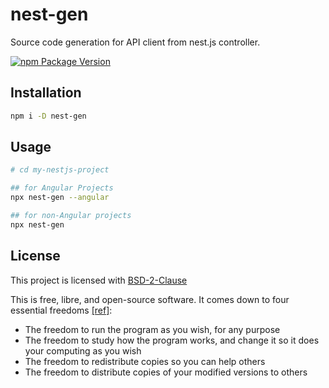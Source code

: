 # nest-gen

Source code generation for API client from nest.js controller.

[![npm Package Version](https://img.shields.io/npm/v/nest-gen.svg)](https://www.npmjs.com/package/nest-gen)

## Installation

```bash
npm i -D nest-gen
```

## Usage

```bash
# cd my-nestjs-project

## for Angular Projects
npx nest-gen --angular

## for non-Angular projects
npx nest-gen
```

## License

This project is licensed with [BSD-2-Clause](./LICENSE)

This is free, libre, and open-source software. It comes down to four essential freedoms [[ref]](https://seirdy.one/2021/01/27/whatsapp-and-the-domestication-of-users.html#fnref:2):

- The freedom to run the program as you wish, for any purpose
- The freedom to study how the program works, and change it so it does your computing as you wish
- The freedom to redistribute copies so you can help others
- The freedom to distribute copies of your modified versions to others
